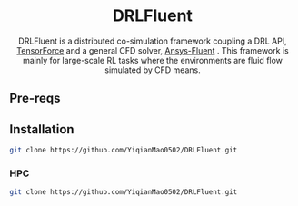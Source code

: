 <div align="center">
<!-- Title: -->
  <h1>DRLFluent</h1>

DRLFluent is a distributed co-simulation framework coupling a DRL API, <a href="https://github.com/tensorforce/tensorforce">TensorForce</a> and a general CFD solver, <a href="https://www.ansys.com/products/fluids/ansys-fluent">Ansys-Fluent</a> . This framework is mainly for large-scale RL tasks where the environments are fluid flow simulated by CFD means.
</div>

## Pre-reqs



## Installation

```bash
git clone https://github.com/YiqianMao0502/DRLFluent.git
```


### HPC

```bash
git clone https://github.com/YiqianMao0502/DRLFluent.git
```

